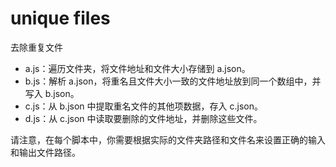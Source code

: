 # unique files

去除重复文件

- a.js：遍历文件夹，将文件地址和文件大小存储到 a.json。
- b.js：解析 a.json，将重名且文件大小一致的文件地址放到同一个数组中，并写入 b.json。
- c.js：从 b.json 中提取重名文件的其他项数据，存入 c.json。
- d.js：从 c.json 中读取要删除的文件地址，并删除这些文件。

请注意，在每个脚本中，你需要根据实际的文件夹路径和文件名来设置正确的输入和输出文件路径。
